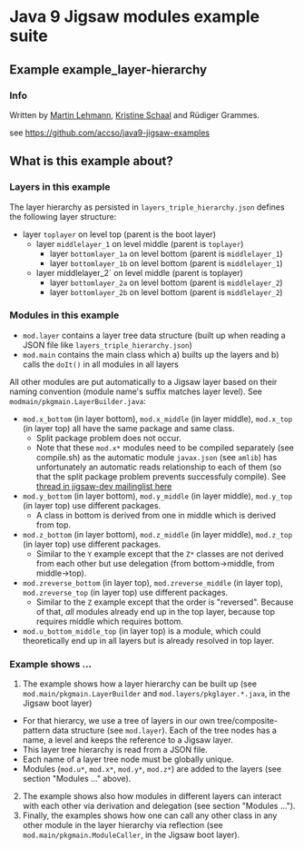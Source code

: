 ﻿# Java 9 Jigsaw modules example suite
## Example example_layer-hierarchy

### Info
Written by [Martin Lehmann](https://github.com/MartinLehmann1971), [Kristine Schaal](https://github.com/kristines) and Rüdiger Grammes.

see https://github.com/accso/java9-jigsaw-examples

## What is this example about?

### Layers in this example
The layer hierarchy as persisted in `layers_triple_hierarchy.json` defines the following layer structure:
* layer `toplayer` on level top (parent is the boot layer)
  * layer `middlelayer_1` on level middle (parent is `toplayer`) 
    * layer `bottomlayer_1a` on level bottom (parent is `middlelayer_1`) 
    * layer `bottomlayer_1b` on level bottom (parent is `middlelayer_1`)
  * layer middlelayer_2` on level middle (parent is toplayer)
    * layer `bottomlayer_2a` on level bottom (parent is `middlelayer_2`)
    * layer `bottomlayer_2b` on level bottom (parent is `middlelayer_2`)

### Modules in this example
* `mod.layer` contains a layer tree data structure (built up when reading a JSON file like `layers_triple_hierarchy.json`)
* `mod.main` contains the main class which a) builts up the layers and b) calls the `doIt()` in all modules in all layers

All other modules are put automatically to a Jigsaw layer based on their naming convention (module name's suffix matches layer level). See `modmain/pkgmain.LayerBuilder.java`:
* `mod.x_bottom` (in layer bottom), `mod.x_middle` (in layer middle), `mod.x_top` (in layer top) all have the same package and same class. 
  * Split package problem does not occur. 
  * Note that these `mod.x*` modules need to be compiled separately (see compile.sh) as the automatic module `javax.json` (see `amlib`) has unfortunately an automatic reads relationship to each of them (so that the split package problem prevents successfuly compile). See [thread in jigsaw-dev mailinglist here](http://mail.openjdk.java.net/pipermail/jigsaw-dev/2016-September/009290.html)
* `mod.y_bottom` (in layer bottom), `mod.y_middle` (in layer middle), `mod.y_top` (in layer top) use different packages. 
  * A class in bottom is derived from one in middle which is derived from top.
* `mod.z_bottom` (in layer bottom), `mod.z_middle` (in layer middle), `mod.z_top` (in layer top) use different packages. 
  * Similar to the `Y` example except that the `Z*` classes are not derived from each other but use delegation (from bottom->middle, from middle->top).
* `mod.zreverse_bottom` (in layer top), `mod.zreverse_middle` (in layer top), `mod.zreverse_top` (in layer top) use different packages. 
  * Similar to the `Z` example except that the order is "reversed". Because of that, _all_ modules already end up in the top layer, because top requires middle which requires bottom.
* `mod.u_bottom_middle_top` (in layer top) is a module, which could theoretically end up in all layers but is already resolved in top layer.

### Example shows ...
1. The example shows how a layer hierarchy can be built up (see `mod.main/pkgmain.LayerBuilder` and `mod.layers/pkglayer.*.java`, in the Jigsaw boot layer)
  * For that hierarcy, we use a tree of layers in our own tree/composite-pattern data structure (see `mod.layer`). Each of the tree nodes has a name, a level and keeps the reference to a Jigsaw layer.
  * This layer tree hierarchy is read from a JSON file.
  * Each name of a layer tree node must be globally unique.
  * Modules (`mod.u*`, `mod.x*`, `mod.y*`, `mod.z*`) are added to the layers (see section "Modules ..." above).
2. The example shows also how modules in different layers can interact with each other via derivation and delegation (see section "Modules ...").
3. Finally, the examples shows how one can call any other class in any other module in the layer hierarchy via reflection (see `mod.main/pkgmain.ModuleCaller`, in the Jigsaw boot layer).
